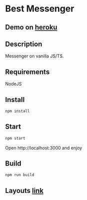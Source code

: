# Best Messenger

## Demo on [heroku](https://bbbest-messanger.herokuapp.com/)

## Description

Messenger on vanilla JS/TS.

## Requirements

NodeJS

## Install

```sh
npm install
```

## Start

```sh
npm start
```

Open http://localhost:3000 and enjoy

## Build

```sh
npm run build
```

## Layouts [link](https://www.figma.com/file/24EUnEHGEDNLdOcxg7ULwV/Chat?node-id=0%3A1)
